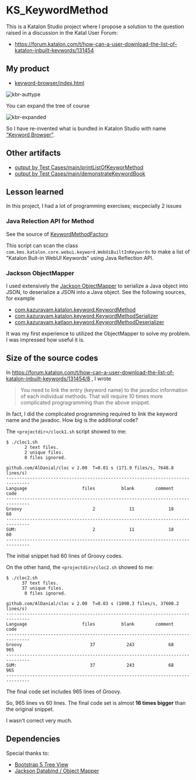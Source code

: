 # KS_KeywordMethod

This is a Katalon Studio project where I propose a solution to the question raised in a discussion in the Katal User Forum:

- https://forum.katalon.com/t/how-can-a-user-download-the-list-of-katalon-inbuilt-keywords/131454

## My product

- [keyword-browser/index.html](http://kazurayam.github.io/KS_KeywordMethod/keyword-browser/kbr.html)

![kbr-auttype](http://kazurayam.github.io/KS_KeywordMethod/images/kbr-auttype.png)

You can expand the tree of course

![kbr-expanded](http://kazurayam.github.io/KS_KeywordMethod/images/kbr-expanded.png)

So I have re-invented what is bundled in Katalon Studio with name ["Keyword Browser"](https://europe1.discourse-cdn.com/katalon/original/3X/f/a/fa3e83085a8cddad6855a7b0239ea01f6dd7001e.png).

## Other artifacts

- [output by Test Cases/main/printListOfKeyworMethod](http://kazurayam.github.io/KS_KeywordMethod/keywordsList.txt)
- [output by Test Cases/main/demonstrateKeywordBook](http://kazurayam.github.io/KS_KeywordMethod/keywordbook-with-javadoc.json)


## Lesson learned

In this project, I had a lot of programming exercises; escpecially 2 issues

### Java Relection API for Method

See the source of [KeywordMethodFactory](https://github.com/kazurayam/KS_KeywordMethod/blob/master/Keywords/com/kazurayam/katalon/keyword/KeywordMethodFactory.groovy)

This script can scan the class `com.kms.katalon.core.webui.keyword.WebUiBuiltInKeywords` to make a list of "Katalon Buit-in WebUI Keywords" using Java Reflection API.

### Jackson ObjectMapper

I used extensively the [Jackson ObjectMapper](https://www.baeldung.com/jackson-object-mapper-tutorial) to serialize a Java object into JSON, to deserialize a JSON into a Java object. See the following sources, for example

- [com.kazurayam.katalon.keyword.KeywordMethod](https://github.com/kazurayam/KS_KeywordMethod/blob/master/Keywords/com/kazurayam/katalon/keyword/KeywordMethod.groovy)
- [com.kazurayam.katalon.keyword.KeywordMethodSerializer](https://github.com/kazurayam/KS_KeywordMethod/blob/master/Keywords/com/kazurayam/katalon/keyword/KeywordMethodSerializer.groovy)
- [com.kazurayam.katlaon.keyword.KeywordMethodDeserializer](https://github.com/kazurayam/KS_KeywordMethod/blob/master/Keywords/com/kazurayam/katalon/keyword/KeywordMethodDeserializer.groovy)

It was my first experience to utilized the ObjectMapper to solve my problem. I was impressed how useful it is.

## Size of the source codes

In https://forum.katalon.com/t/how-can-a-user-download-the-list-of-katalon-inbuilt-keywords/131454/8 , I wrote

>You need to link the entry (keyword name) to the javadoc information of each individual methods. That will require 10 times more complicated progragramming than the above snippet.

In fact, I did the complicated programming required to link the keyword name and the javadoc. How big is the additional code?

The `<projectdir>/clock1.sh` script showed to me:

```
$ ./cloc1.sh
       2 text files.
       2 unique files.
       0 files ignored.

github.com/AlDanial/cloc v 2.00  T=0.01 s (171.9 files/s, 7648.8 lines/s)
-------------------------------------------------------------------------------
Language                     files          blank        comment           code
-------------------------------------------------------------------------------
Groovy                           2             11             18             60
-------------------------------------------------------------------------------
SUM:                             2             11             18             60
-------------------------------------------------------------------------------
```

The initial snippet had 60 lines of Groovy codes.

On the other hand, the `<projectdir>/cloc2.sh` showed to me:

```
$ ./cloc2.sh
      37 text files.
      37 unique files.
       0 files ignored.

github.com/AlDanial/cloc v 2.00  T=0.03 s (1090.3 files/s, 37600.2 lines/s)
-------------------------------------------------------------------------------
Language                     files          blank        comment           code
-------------------------------------------------------------------------------
Groovy                          37            243             68            965
-------------------------------------------------------------------------------
SUM:                            37            243             68            965
-------------------------------------------------------------------------------
```

The final code set includes 965 lines of Groovy.

So, 965 lines vs 60 lines. The final code set is almost **16 times bigger** than the original snippet.

I wasn't correct very much.



## Dependencies

Special thanks to:

- [Bootstrap 5 Tree View](https://github.com/nhmvienna/bs5treeview)
- [Jackson Databind / Object Mapper](https://github.com/FasterXML/jackson-databind)
